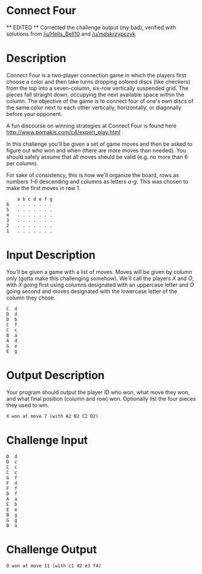 # Connect Four
<div class="md"><p>** EDITED ** Corrected the challenge output (my bad), verified with solutions from <a href="/u/Hells_Bell10">/u/Hells_Bell10</a> and <a href="/u/mdskrzypczyk">/u/mdskrzypczyk</a></p>
<h1>Description</h1>
<p>Connect Four is a two-player connection game in which the players first choose a color and then take turns dropping colored discs (like checkers) from the top into a seven-column, six-row vertically suspended grid. The pieces fall straight down, occupying the next available space within the column. The objective of the game is to connect four of one's own discs of the same color next to each other vertically, horizontally, or diagonally before your opponent. </p>
<p>A fun discourse on winning strategies at Connect Four is found here <a href="http://www.pomakis.com/c4/expert_play.html">http://www.pomakis.com/c4/expert_play.html</a> . </p>
<p>In this challenge you'll be given a set of game moves and then be asked to figure out who won and when (there are more moves than needed). You should safely assume that all moves should be valid (e.g. no more than 6 per column). </p>
<p>For sake of consistency, this is how we'll organize the board, rows as numbers <em>1-6</em> descending and columns as letters <em>a-g</em>.  This was chosen to make the first moves in row 1.</p>
<pre><code>    a b c d e f g
6   . . . . . . . 
5   . . . . . . . 
4   . . . . . . . 
3   . . . . . . . 
2   . . . . . . . 
1   . . . . . . . 
</code></pre>
<h1>Input Description</h1>
<p>You'll be given a game with a list of moves. Moves will be given by <em>column only</em> (gotta make this challenging somehow). We'll call the players <em>X</em> and <em>O</em>, with <em>X</em> going first using columns designated with an uppercase letter and <em>O</em> going second and moves designated with the lowercase letter of the column they chose. </p>
<pre><code>C  d
D  d
D  b
C  f
C  c
B  a
A  d
G  e
E  g
</code></pre>
<h1>Output Description</h1>
<p>Your program should output the player ID who won, what move they won, and what final position (column and row) won. Optionally list the four pieces they used to win.</p>
<pre><code>X won at move 7 (with A2 B2 C2 D2)
</code></pre>
<h1>Challenge Input</h1>
<pre><code>D  d
D  c    
C  c    
C  c
G  f
F  d
F  f
D  f
A  a
E  b
E  e
B  g
G  g
B  a
</code></pre>
<h1>Challenge Output</h1>
<pre><code>O won at move 11 (with c1 d2 e3 f4)
</code></pre>
</div>

